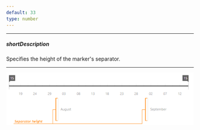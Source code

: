 ```yaml
---
default: 33
type: number
---
```

---
##### shortDescription
Specifies the height of the marker's separator.

---
![RangeSelectorScaleMarkerSeparatorHeight ChartJS](/images/ChartJS/RangeSelectorScaleMarkerSeparatorHeight.png)